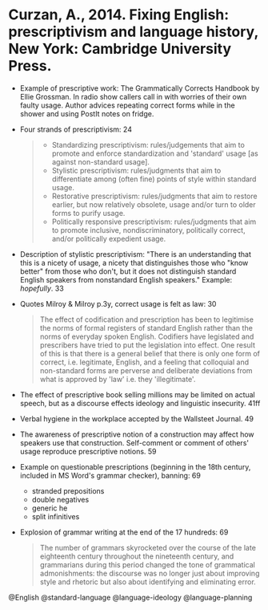 # Curzan, A., 2014. Fixing English: prescriptivism and language history, New York: Cambridge University Press.

- Example of prescriptive work: The Grammatically Corrects Handbook by Ellie Grossman. In radio show callers call in with worries of their own faulty usage. Author advices repeating correct forms while in the shower and using PostIt notes on fridge.

- Four strands of prescriptivism: 24

  > - Standardizing prescriptivism: rules/judgements that aim to promote and enforce standardization and 'standard' usage [as against non-standard usage].
  > - Stylistic prescriptivism: rules/judgments that aim to differentiate among (often fine) points of style within standard usage.
  > - Restorative prescriptivism: rules/judgments that aim to restore earlier, but now relatively obsolete, usage and/or turn to older forms to purify usage.
  > - Politically responsive prescriptivism: rules/judgments that aim to promote inclusive, nondiscriminatory, politically correct, and/or politically expedient usage.

- Description of stylistic prescriptivism: "There is an understanding that this is a nicety of usage, a nicety that distinguishes those who "know better" from those who don't, but it does not distinguish standard English speakers from nonstandard English speakers." Example: *hopefully*. 33 

- Quotes Milroy & Milroy p.3y, correct usage is felt as law: 30

  > The effect of codification and prescription has been to legitimise the norms of formal registers of standard English rather than the norms of everyday spoken English. Codifiers have legislated and prescribers have tried to put the legislation into effect. One result of this is that there is a general belief that there is only one form of correct, i.e. legitimate, English, and a feeling that colloquial and non-standard forms are perverse and deliberate deviations from what is approved by 'law' i.e. they 'illegitimate'.

- The effect of prescriptive book selling millions may be limited on actual speech, but as a discourse effects ideology and linguistic insecurity. 41ff

- Verbal hygiene in the workplace accepted by the Wallsteet Journal. 49

- The awareness of prescriptive notion of a construction may affect how speakers use that construction. Self-comment or comment of others' usage reproduce prescriptive notions. 59

- Example on questionable prescriptions (beginning in the 18th century, included in MS Word's grammar checker), banning: 69
  - stranded prepositions
  - double negatives
  - generic he
  - split infinitives

- Explosion of grammar writing at the end of the 17 hundreds: 69

  > The number of grammars skyrocketed over the course of the late eighteenth century throughout the nineteenth century, and grammarians during this period changed the tone of grammatical admonishments: the discourse was no longer just about improving style and rhetoric but also about identifying and eliminating error.

@English
@standard-language
@language-ideology
@language-planning
